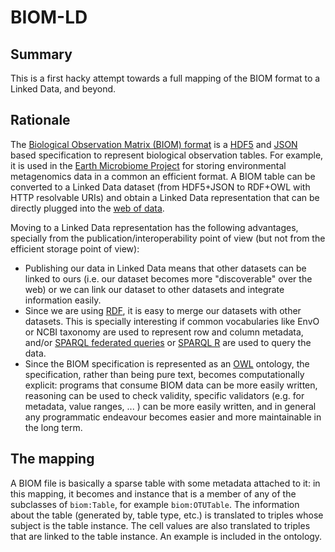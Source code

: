 BIOM-LD
=======

Summary
-------

This is a first hacky attempt towards a full mapping of the BIOM format to a Linked Data, and beyond. 

Rationale
---------

The [Biological Observation Matrix (BIOM) format](http://biom-format.org/) is a [HDF5](http://www.hdfgroup.org/HDF5/) and [JSON](http://en.wikipedia.org/wiki/JSON) based specification to represent biological observation tables. For example, it is used in the [Earth Microbiome Project](http://www.earthmicrobiome.org/) for storing environmental metagenomics data in a common an efficient format. A BIOM table can be converted to a Linked Data dataset (from HDF5+JSON to RDF+OWL with HTTP resolvable URIs) and obtain a Linked Data representation that can be directly plugged into the [web of data](http://lod-cloud.net/).  

Moving to a Linked Data representation has the following advantages, specially from the publication/interoperability point of view (but not from the efficient storage point of view):

* Publishing our data in Linked Data means that other datasets can be linked to ours (i.e. our dataset becomes more "discoverable" over the web) or we can link our dataset to other datasets and integrate information easily. 
* Since we are using [RDF](http://www.w3.org/standards/techs/rdf#w3c_all), it is easy to merge our datasets with other datasets. This is specially interesting if common vocabularies like EnvO or NCBI taxonomy are used to represent row and column metadata, and/or [SPARQL federated queries](http://www.w3.org/TR/sparql11-federated-query/) or [SPARQL R](http://cran.r-project.org/web/packages/SPARQL/index.html) are used to query the data.
* Since the BIOM specification is represented as an [OWL](http://www.w3.org/standards/techs/owl#w3c_all) ontology, the specification, rather than being pure text, becomes computationally explicit: programs that consume BIOM data can be more easily written, reasoning can be used to check validity, specific validators (e.g. for metadata, value ranges, ... ) can be more easily written, and in general any programmatic endeavour becomes easier and more maintainable in the long term.

The mapping
-----------

A BIOM file is basically a sparse table with some metadata attached to it: in this mapping, it becomes and instance that is a member of any of the subclasses of `biom:Table`, for example `biom:OTUTable`. The information about the table (generated by, table type, etc.) is translated to triples whose subject is the table instance. The cell values are also translated to triples that are linked to the table instance. An example is included in the ontology.



